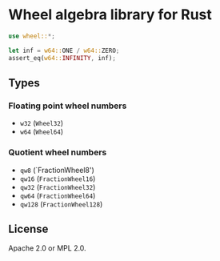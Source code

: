 # Wheel algebra library for Rust

```rust
use wheel::*;

let inf = w64::ONE / w64::ZERO;
assert_eq(w64::INFINITY, inf);
```

## Types
### Floating point wheel numbers
- `w32` (`Wheel32`)
- `w64` (`Wheel64`)

### Quotient wheel numbers
- `qw8` (`FractionWheel8')
- `qw16` (`FractionWheel16`)
- `qw32` (`FractionWheel32`)
- `qw64` (`FractionWheel64`)
- `qw128` (`FractionWheel128`)

## License

Apache 2.0 or MPL 2.0.

